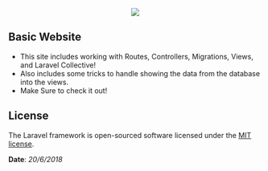 <p align="center"><img src="https://laravel.com/assets/img/components/logo-laravel.svg"></p>

## Basic Website

- This site includes working with Routes, Controllers, Migrations, Views, and Laravel Collective!
- Also includes some tricks to handle showing the data from the database into the views.
- Make Sure to check it out!


## License

The Laravel framework is open-sourced software licensed under the [MIT license](https://opensource.org/licenses/MIT).

**Date**: *20/6/2018*
